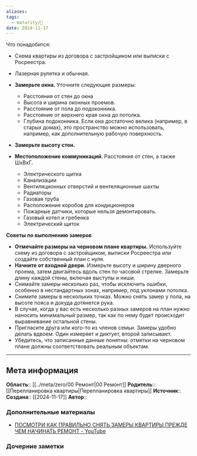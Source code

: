 ```yaml
---
aliases: 
tags:
  - maturity/🌱
date: 2024-11-17
---
```


Что понадобится:
- Схема квартиры из договора с застройщиком или выписки с Росреестра.
- Лазерная рулетка и обычная.

- **Замерьте окна.** Уточните следующие размеры:
	- Расстояния от стен до окна
	- Высота и ширина оконных проемов.
	- Расстояние от пола до подоконника.
	- Расстояние от верхнего края окна до потолка.
	- Глубина подоконника. Если она достаточно велика (например, в старых домах), это пространство можно использовать, например, как дополнительную рабочую поверхность.
- **Замерьте высоту стен.**
- **Местоположение коммуникаций**. Расстояния от стен, а также ШхВхГ.
	- Электрического щитка
	- Канализации
	- Вентиляционных отверстий и вентеляционные шахты
	- Радиаторы
	- Газовая труба
	- Расположение коробов для кондиционеров
	- Пожарные датчики, которые нельзя демонтировать.
	- Газовый котел и гребенка
	- Электрический щиток

**Советы по выполнению замеров**
- **Отмечайте размеры на черновом плане квартиры.** Используйте схему из договора с застройщиком, выписки Росреестра или создайте собственный план с нуля.
- **Начните от входной двери.** Измерьте высоту и ширину дверного проема, затем двигайтесь вдоль стен по часовой стрелке. Замерьте длину каждой стены, включая выступы и ниши.
- Снимайте замеры несколько раз, чтобы исключить ошибки, особенно в нестандартных зонах, например, под уклонами потолка.
- Снимите замеры в нескольких точках. Можно снять замер у пола, на высоте пояса и докуда дотянется рука.
- В случае, когда у вас есть несколько разных замеров на план нужно наносить минимальный размер, так как по нему будет происходит выравнивание остальной стены.
- Пригласите друга или кого-то из членов семьи. Замеры удобно делать вдвоем. Один измеряет и диктует, второй записывает.
- Убедитесь, что записанные данные понятны: отметки на черновом плане должны соответствовать реальным объектам.
***
## Мета информация
**Область**:: [[../meta/zero/00 Ремонт|00 Ремонт]]
**Родитель**:: [[Перепланировка квартиры|Перепланировка квартиры]]
**Источник**:: 
**Создана**:: [[2024-11-17]]
**Автор**:: 
### Дополнительные материалы
- [ПОСМОТРИ КАК ПРАВИЛЬНО СНЯТЬ ЗАМЕРЫ КВАРТИРЫ ПРЕЖДЕ ЧЕМ НАЧИНАТЬ РЕМОНТ - YouTube](https://www.youtube.com/watch?v=DvQQwoXDkkY)

### Дочерние заметки
<!-- QueryToSerialize: LIST FROM [[]] WHERE contains(Родитель, this.file.link) or contains(parents, this.file.link) -->

